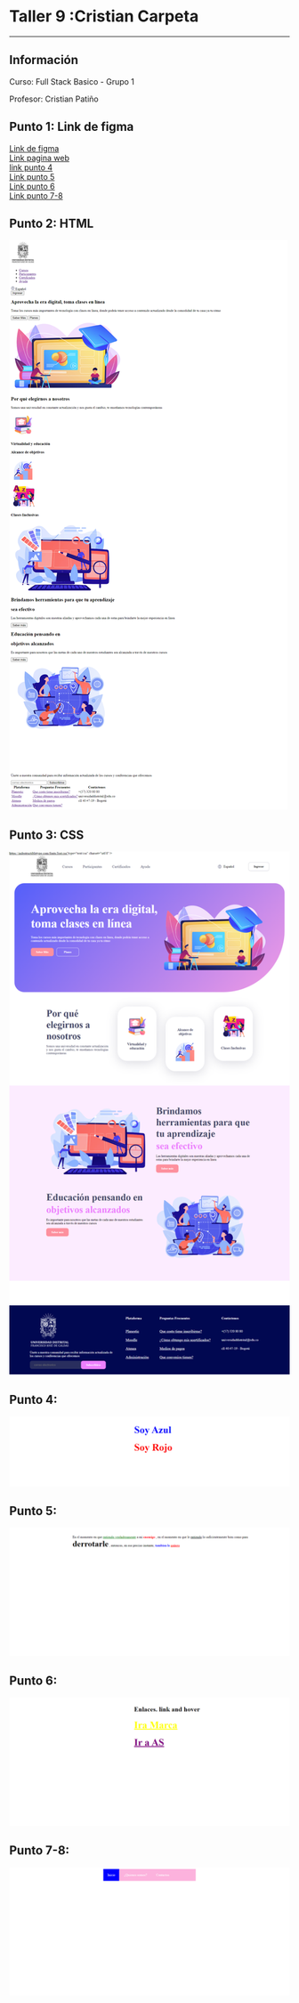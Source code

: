 <h1>Taller 9 :Cristian Carpeta</h1>
<hr>

<h2>Información</h2>
<p>Curso: Full Stack Basico - Grupo 1<p>
<p>Profesor: Cristian Patiño</p>

<h2>Punto 1: Link de figma</h2>
<a href="https://www.figma.com/file/tITyzhV9EvO7HdvX0CdeWE/CRISTIAN-ADRIAN-CARPETA?type=design&node-id=3-103&t=omFJKnQrbqioTaHw-0">Link de figma</a>

<br>
<a  href="https://cristian97carpeta.github.io/Taller-9-FULL-STACK/">Link pagina web</a>

<br>
<a href="https://cristian97carpeta.github.io/Taller-9-FULL-STACK/PUNTO-4/index.html">link punto 4</a>
 
<br>
<a href="https://cristian97carpeta.github.io/Taller-9-FULL-STACK/PUNTO-5/index.html">Link punto 5</a>

<br>
<a href="https://cristian97carpeta.github.io/Taller-9-FULL-STACK/PUNTO-6/index.html">Link punto 6</a>

<br>
<a href="https://cristian97carpeta.github.io/Taller-9-FULL-STACK/PUNTO-7-8/index.html">Link punto 7-8</a>

 <br>
<h2>Punto 2: HTML</h2>
<img src="./public/images/html.png" 
alt="html">

<h2>Punto 3: CSS</h2>
<img src="./public/images/css.png" 
alt="css">

<h2>Punto 4:</h2>
<img src="./PUNTO-4/public/images/soy-azul-soy-rojo.png" 
alt="soy-azul">

<h2>Punto 5:</h2>
<img src="./PUNTO-5/public/images/parrafo.png"
alt="parrafo">

<h2>Punto 6:</h2>
<img src="./PUNTO-6/public/images/enlaces.png"
alt="enlaces">

<h2>Punto 7-8:</h2>
<img src="./PUNTO-7-8/public/images/menu.png"
alt="menu">



